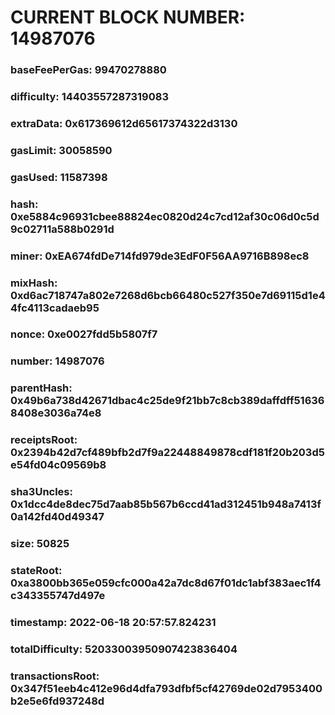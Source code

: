 # CURRENT BLOCK NUMBER: 14987076

### baseFeePerGas: 99470278880
### difficulty: 14403557287319083
### extraData: 0x617369612d65617374322d3130
### gasLimit: 30058590
### gasUsed: 11587398
### hash: 0xe5884c96931cbee88824ec0820d24c7cd12af30c06d0c5d9c02711a588b0291d
### miner: 0xEA674fdDe714fd979de3EdF0F56AA9716B898ec8
### mixHash: 0xd6ac718747a802e7268d6bcb66480c527f350e7d69115d1e44fc4113cadaeb95
### nonce: 0xe0027fdd5b5807f7
### number: 14987076
### parentHash: 0x49b6a738d42671dbac4c25de9f21bb7c8cb389daffdff516368408e3036a74e8
### receiptsRoot: 0x2394b42d7cf489bfb2d7f9a22448849878cdf181f20b203d5e54fd04c09569b8
### sha3Uncles: 0x1dcc4de8dec75d7aab85b567b6ccd41ad312451b948a7413f0a142fd40d49347
### size: 50825
### stateRoot: 0xa3800bb365e059cfc000a42a7dc8d67f01dc1abf383aec1f4c343355747d497e
### timestamp: 2022-06-18 20:57:57.824231
### totalDifficulty: 52033003950907423836404
### transactionsRoot: 0x347f51eeb4c412e96d4dfa793dfbf5cf42769de02d7953400b2e5e6fd937248d
